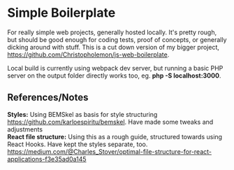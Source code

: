 # Simple Boilerplate
For really simple web projects, generally hosted locally. It's pretty rough, but should be good enough for coding tests, proof of concepts, or generally dicking around with stuff. This is a cut down version of my bigger project, https://github.com/Christopholemon/js-web-boilerplate. 

Local build is currently using webpack dev server, but running a basic PHP server on the output folder directly works too, eg. __php -S localhost:3000__.

## References/Notes
**Styles:** Using BEMSkel as basis for style structuring https://github.com/karloespiritu/bemskel. Have made some tweaks and adjustments<br />
**React file structure:** Using this as a rough guide, structured towards using React Hooks. Have kept the styles separate, too. https://medium.com/@Charles_Stover/optimal-file-structure-for-react-applications-f3e35ad0a145
